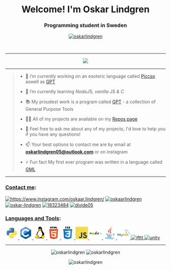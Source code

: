 <!--Title-->
<h1 align="center">Welcome! I'm Oskar Lindgren</h1>
<h3 align="center">Programming student in Sweden</h3>

<!--Trophies-->
<p align="center">
<a href="https://github.com/ryo-ma/github-profile-trophy"><img src="https://github-profile-trophy.vercel.app/?username=oskarlindgren" alt="oskarlindgren" /></a>
</p>
<br>

---

<!--GIF-->
<p align="center">
<img src="https://user-images.githubusercontent.com/100297674/222921691-e0b46b9b-dc2e-4992-95da-9fd9d05793f3.gif">
</p>

<!--Tid Bits-->
---

> - 🔭 I’m currently working on an esoteric language called [Piccso](https://github.com/OskarLindgren/Piccso) aswell as [GPT](https://github.com/OskarLindgren/GeneralPurposeTools)
> 
> - 🌱 I’m currently learning *NodeJS, vanilla JS & C*
> 
> - 📚 My proudest work is a program called [GPT](https://github.com/OskarLindgren/GeneralPurposeTools) - a collection of General Purpose Tools
> 
> - 👨‍💻 All of my projects are available on my [Repos page](https://github.com/OskarLindgren?tab=repositories)
> 
> - 💬 Feel free to ask me about any of my projects, I'd love to help you if you have any questions!
> 
> - 📫 Your best options to contact me are by email at **oskarlindgren05@outlook.com** or on instagram
> 
> - ⚡ Fun fact My first ever program was written in a language called [GML](https://manual.yoyogames.com/GameMaker_Language/GML_Overview/GML_Overview.htm)

---

<!--Contact Info-->
### <ins>Contact me</ins>:
<p align="left">
<!--Instagram-->
<a href="https://instagram.com/https://www.instagram.com/oskaar.lindgren/" target="blank"><img align="center" src="https://raw.githubusercontent.com/rahuldkjain/github-profile-readme-generator/master/src/images/icons/Social/instagram.svg" alt="https://www.instagram.com/oskaar.lindgren/" height="30" width="40" /></a>
<!--Twitter-->
<a href="https://twitter.com/oskaarlindgren" target="blank"><img align="center" src="https://raw.githubusercontent.com/rahuldkjain/github-profile-readme-generator/master/src/images/icons/Social/twitter.svg" alt="oskaarlindgren" height="30" width="40" /></a>
<!--Linked in-->
<a href="https://linkedin.com/in/oskar-lindgren" target="blank"><img align="center" src="https://raw.githubusercontent.com/rahuldkjain/github-profile-readme-generator/master/src/images/icons/Social/linked-in-alt.svg" alt="oskar-lindgren" height="30" width="40" /></a>
<!--Stack Over Flow-->
<a href="https://stackoverflow.com/users/18323484" target="blank"><img align="center" src="https://raw.githubusercontent.com/rahuldkjain/github-profile-readme-generator/master/src/images/icons/Social/stack-overflow.svg" alt="18323484" height="30" width="40" /></a>
<!--Leet Code-->
<a href="https://www.leetcode.com/divide05" target="blank"><img align="center" src="https://raw.githubusercontent.com/rahuldkjain/github-profile-readme-generator/master/src/images/icons/Social/leet-code.svg" alt="divide05" height="30" width="40" /></a>
</p>

<!--Skills-->
### <ins>Languages and Tools</ins>:
<p align="left">
<!--Python-->
<a href="https://www.python.org" target="_blank" rel="noreferrer"> <img src="https://raw.githubusercontent.com/devicons/devicon/master/icons/python/python-original.svg" alt="python" width="40" height="40"/> </a>
<!--C-->
<a href="https://www.cprogramming.com/" target="_blank" rel="noreferrer"> <img src="https://raw.githubusercontent.com/devicons/devicon/master/icons/c/c-original.svg" alt="c" width="40" height="40"/> </a>
<!--Linux-->
<a href="https://www.linux.org/" target="_blank" rel="noreferrer"> <img src="https://raw.githubusercontent.com/devicons/devicon/master/icons/linux/linux-original.svg" alt="linux" width="40" height="40"/> </a>
<!--HTML-->
<a href="https://www.w3.org/html/" target="_blank" rel="noreferrer"> <img src="https://raw.githubusercontent.com/devicons/devicon/master/icons/html5/html5-original-wordmark.svg" alt="html5" width="40" height="40"/> </a>
<!--CSS-->
<a href="https://www.w3schools.com/css/" target="_blank" rel="noreferrer"> <img src="https://raw.githubusercontent.com/devicons/devicon/master/icons/css3/css3-original-wordmark.svg" alt="css3" width="40" height="40"/> </a>
<!--JS-->
<a href="https://developer.mozilla.org/en-US/docs/Web/JavaScript" target="_blank" rel="noreferrer"> <img src="https://raw.githubusercontent.com/devicons/devicon/master/icons/javascript/javascript-original.svg" alt="javascript" width="40" height="40"/> </a>
<!--Node JS-->
<a href="https://nodejs.org" target="_blank" rel="noreferrer"> <img src="https://raw.githubusercontent.com/devicons/devicon/master/icons/nodejs/nodejs-original-wordmark.svg" alt="nodejs" width="40" height="40"/> </a>
<!--Java-->
<a href="https://www.java.com" target="_blank" rel="noreferrer"> <img src="https://raw.githubusercontent.com/devicons/devicon/master/icons/java/java-original.svg" alt="java" width="40" height="40"/> </a>
<!--MySQL-->
<a href="https://www.mysql.com/" target="_blank" rel="noreferrer"> <img src="https://raw.githubusercontent.com/devicons/devicon/master/icons/mysql/mysql-original-wordmark.svg" alt="mysql" width="40" height="40"/> </a>
<!--IFTTT-->
<a href="https://ifttt.com/" target="_blank" rel="noreferrer"> <img src="https://www.vectorlogo.zone/logos/ifttt/ifttt-ar21.svg" alt="ifttt" width="40" height="40"/> </a>
<!--Unity-->
<a href="https://unity.com/" target="_blank" rel="noreferrer"> <img src="https://www.vectorlogo.zone/logos/unity3d/unity3d-icon.svg" alt="unity" width="40" height="40"/> </a> 
</p>

---

<!--Stat Cards-->
<p align="center">
<!--Github Stats-->
<img src="https://github-readme-stats.vercel.app/api?username=oskarlindgren&show_icons=true&theme=dark&title_color=fa8b00&text_color=fdfdfd&bg_color=151515&cache_seconds=1800&locale=en" alt="oskarlindgren" />
<!--Github Streak-->
<img src="https://github-readme-streak-stats.herokuapp.com/?user=oskarlindgren&theme=dark" alt="oskarlindgren" />
</p>

<p align="center">
<!--Top Languages-->
<img src="https://github-readme-stats.vercel.app/api/top-langs?username=oskarlindgren&show_icons=true&theme=dark&title_color=fa8b00&text_color=fdfdfd&bg_color=151515&hide_border=false&cache_seconds=1800&locale=en" alt="oskarlindgren" />
</p>
